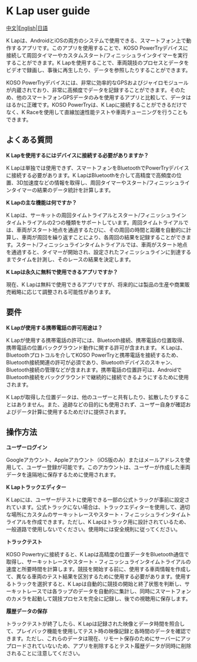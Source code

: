 # K Lap user guide

[中文](https://app.koso.com.tw/KOSO-Apps/klap_how_to.html)|[English](https://koso-app.github.io/KOSO-Apps/klap_how_to_en.html)|[日語](https://koso-app.github.io/KOSO-Apps/klap_how_to_ja.html)

K Lapは、AndroidとiOSの両方のシステムで使用できる、スマートフォン上で動作するアプリです。このアプリを使用することで、KOSO PowerTryデバイスに接続して周回タイマーやカスタムスタート/フィニッシュラインタイマーを実行することができます。K Lapを使用することで、車両競技のプロセスとデータをビデオで録画し、事後に再生したり、データを参照したりすることができます。

KOSO PowerTryデバイスには、非常に効率的なGPSおよびジャイロモジュールが内蔵されており、非常に高頻度でデータを記録することができます。そのため、他のスマートフォンGPSデータのみを使用するアプリと比較して、データははるかに正確です。KOSO PowerTryは、K Lapに接続することができるだけでなく、K Raceを使用して直線加速性能テストや車両チューニングを行うこともできます。

## よくある質問

**K Lapを使用するにはデバイスに接続する必要がありますか？**

K Lapは単独では使用できず、スマートフォンをBluetoothでPowerTryデバイスに接続する必要があります。K LapはBluetoothを介して高精度で高頻度の位置、3D加速度などの情報を取得し、周回タイマーやスタート/フィニッシュラインタイマーの結果のデータ統計を計算します。



**K Lapの主な機能は何ですか？**

K Lapは、サーキットの周回タイムトライアルとスタート/フィニッシュラインタイムトライアルの2つの種類をサポートしています。周回タイムトライアルでは、車両がスタート地点を通過するたびに、その周回の時間と距離を自動的に計算し、車両が周回を繰り返すことにより、各周回の結果を記録することができます。スタート/フィニッシュラインタイムトライアルでは、車両がスタート地点を通過すると、タイマーが開始され、設定されたフィニッシュラインに到達するまでタイムを計測し、そのレースの結果を決定します。



**K Lapは永久に無料で使用できるアプリですか？**

現在、K Lapは無料で使用できるアプリですが、将来的には製品の生産や商業販売戦略に応じて調整される可能性があります。

## 要件

**K Lapが使用する携帯電話の許可用途は？**

K Lapが使用する携帯電話の許可には、Bluetooth接続、携帯電話の位置取得、携帯電話の位置バックグラウンド動作に関する許可が含まれます。 K Lapは、Bluetoothプロトコルを介してKOSO PowerTryと携帯電話を接続するため、Bluetooth接続関連の許可が必須であり、Bluetoothデバイスのスキャン、Bluetooth接続の管理などが含まれます。携帯電話の位置許可は、AndroidでBluetooth接続をバックグラウンドで継続的に接続できるようにするために使用されます。

K Lapが取得した位置データは、他のユーザーと共有したり、拡散したりすることはありません。また、追跡などの目的にも使用されず、ユーザー自身が確認およびデータ計算に使用するためだけに提供されます。



## 操作方法

**ユーザーログイン**

Googleアカウント、Appleアカウント（iOS版のみ）またはメールアドレスを使用して、ユーザー登録が可能です。このアカウントは、ユーザーが作成した車両データを遠隔地に保存するために使用されます。



**K Lapトラックエディター**

K Lapには、ユーザーがテストに使用できる一部の公式トラックが事前に設定されています。公式トラックにない場合は、トラックエディターを使用して、適切な場所にカスタムのサーキットレースやスタート・フィニッシュラインタイムトライアルを作成できます。ただし、K Lapはトラック用に設計されているため、一般道路で使用しないでください。使用時には安全規則に従ってください。



**トラックテスト**

KOSO Powertryに接続すると、K Lapは高精度の位置データをBluetooth通信で取得し、サーキットレースやスタート・フィニッシュラインタイムトライアルの速度と所要時間を計算します。競技を開始する前に、使用する車両情報を作成して、異なる車両のテスト結果を区別するために使用する必要があります。使用するトラックを選択すると、K Lapは自動的に競技の開始と終了状態を判断し、サーキットレースでは各ラップのデータを自動的に集計し、同時にスマートフォンのカメラを起動して競技プロセスを完全に記録し、後での視聴用に保存します。



**履歴データの保存**

トラックテストが終了したら、K Lapは記録された映像とデータ時間を照合して、プレイバック機能を使用してテスト時の映像記録と各時間のデータを確認できます。ただし、これらのデータは現在、リモート保存のためにサーバーにアップロードされていないため、アプリを削除するとテスト履歴データが同時に削除されることに注意してください。